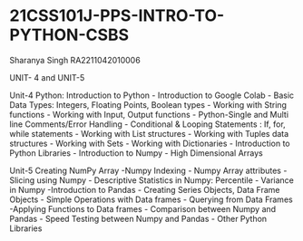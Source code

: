 # 21CSS101J-PPS-INTRO-TO-PYTHON-CSBS
Sharanya Singh
RA2211042010006

UNIT- 4 and UNIT-5

Unit-4 Python: Introduction to Python - Introduction to Google Colab - Basic Data Types: Integers, Floating Points, Boolean types - Working with String functions - Working with Input, Output functions - Python-Single and Multi line Comments/Error Handling - Conditional & Looping Statements : If, for, while statements - Working with List structures - Working with Tuples data structures - Working with Sets - Working with Dictionaries - Introduction to Python Libraries - Introduction to Numpy - High Dimensional Arrays

Unit-5 
Creating NumPy Array -Numpy Indexing - Numpy Array attributes - Slicing using Numpy - Descriptive Statistics in Numpy: Percentile - Variance in Numpy -Introduction to Pandas - Creating Series Objects, Data Frame Objects - Simple
Operations with Data frames - Querying from Data Frames -Applying Functions to Data frames - Comparison between Numpy and Pandas - Speed Testing between Numpy and Pandas - Other Python Libraries
